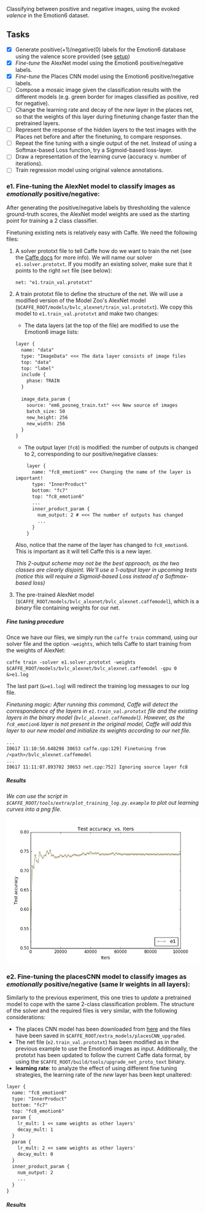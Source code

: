 

Classifying between positive and negative images, using the evoked *valence* in the Emotion6 dataset.  

## Tasks

- [x] Generate positive(+1)/negative(0) labels for the Emotion6 database using the valence score provided (see [setup]())
- [x] _Fine-tune_ the AlexNet model using the Emotion6 positive/negative labels.
- [x] _Fine-tune_ the Places CNN model using the Emotion6 positive/negative labels.
- [ ] Compose a mosaic image given the classification results with the different models (e.g. green border for images classified as positive, red for negative).
- [ ] Change the learning rate and decay of the _new_ layer in the places net, so that the weights of this layer during finetuning change faster than the pretrained layers.
- [ ] Represent the response of the hidden layers to the test images with the Places net before and after the finetuning, to compare responses.
- [ ] Repeat the fine tuning with a single output of the net. Instead of using a Softmax-based Loss function, try a Sigmoid-based loss-layer.
- [ ] Draw a representation of the learning curve (accuracy v. number of iterations).
- [ ] Train regression model using original valence annotations.
 
### e1. Fine-tuning the AlexNet model to classify images as _emotionally_ positive/negative:

After generating the positive/negative labels by thresholding the valence ground-truth scores, the AlexNet model weights are used as the starting point for training a 2 class classifier.

Finetuning existing nets is relatively easy with Caffe. We need the following files:

1. A solver prototxt file to tell Caffe how do we want to train the net (see the [Caffe docs](https://github.com/BVLC/caffe/wiki/Solver-Prototxt) for more info). We will name our solver `e1.solver.prototxt`. If you modify an existing solver, make sure that it points to the right `net` file (see below):
    ```
    net: "e1.train_val.prototxt"
    ```
2. A train prototxt file to define the structure of the net. We will use a modified version of the Model Zoo's AlexNet model (`$CAFFE_ROOT/models/bvlc_alexnet/train_val.prototxt`). We copy this model to `e1.train_val.prototxt` and make two changes:
    - The data layers (at the top of the file) are modified to use the Emotion6 image lists:
 
    ```
    layer {
      name: "data"
      type: "ImageData" <<< The data layer consists of image files
      top: "data"
      top: "label"
      include {
        phase: TRAIN
      }
      
      image_data_param {
        source: "em6_posneg_train.txt" <<< New source of images 
        batch_size: 50
        new_height: 256
        new_width: 256
      }
    }
    ```
    
    - The output layer (`fc8`) is modified: the number of outputs is changed to 2, corresponding to our positive/negative classes:
  
    ```
        layer {
          name: "fc8_emotion6" <<< Changing the name of the layer is important!
          type: "InnerProduct"
          bottom: "fc7"
          top: "fc8_emotion6"
          ...
          inner_product_param {
            num_output: 2 # <<< The number of outputs has changed
            ...
          }
        }
    ```

    Also, notice that the name of the layer has changed to `fc8_emotion6`. This is important as it will tell Caffe this is a new layer. 

    _This 2-output scheme may not be the best approach, as the two classes are clearly disjoint. We'll use a 1-output layer in upcoming tests (notice this will require a Sigmoid-based Loss instead of a Softmax-based loss)_ 
3. The pre-trained AlexNet model (`$CAFFE_ROOT/models/bvlc_alexnet/bvlc_alexnet.caffemodel`), which is a *binary* file containing weights for our net.

##### Fine tuning procedure

Once we have our files, we simply run the `caffe train` command, using our solver file and the option `-weights`, which tells Caffe to start training from the weights of AlexNet: 

    caffe train -solver e1.solver.prototxt -weights $CAFFE_ROOT/models/bvlc_alexnet/bvlc_alexnet.caffemodel -gpu 0 &>e1.log
    
The last part (`&>e1.log`) will redirect the training log messages to our log file.
 
_Finetuning magic: After running this command, Caffe will detect the correspondence of the layers in `e1.train_val.prototxt` file and the existing layers in the binary model (`bvlc_alexnet.caffemodel`). However, as the `fc8_emotion6` layer is not present in the original model, Caffe will add this layer to our new model and initialize its weights according to our net file._

    ...
    I0617 11:10:50.648298 30653 caffe.cpp:129] Finetuning from /<path>/bvlc_alexnet.caffemodel
    ... 
    I0617 11:11:07.893702 30653 net.cpp:752] Ignoring source layer fc8

    
##### Results

_We can use the script in `$CAFFE_ROOT/tools/extra/plot_training_log.py.example` to plot out learning curves into a png file._

![result](e1.png)


### e2. Fine-tuning the placesCNN model to classify images as _emotionally_ positive/negative (same lr weights in all layers):

Similarly to the previous experiment, this one tries to _update_ a pretrained model to cope with the same 2-class classification problem. The structure of the solver and the required files is very similar, with the following considerations: 

- The places CNN model has been downloaded from [here](http://places.csail.mit.edu/model/placesCNN_upgraded.tar.gz) and the files have been saved in `$CAFFE_ROOT/extra_models/placesCNN_upgraded`.
- The net file (`e2.train_val.prototxt`) has been modified as in the previous example to use the Emotion6 images as input. Additionally, the prototxt has been updated to follow the current Caffe data format, by using the `$CAFFE_ROOT/build/tools/upgrade_net_proto_text` binary.
- **learning rate**: to analyze the effect of using different fine tuning strategies, the learning rate of the _new_ layer has been kept unaltered: 

```
layer {
  name: "fc8_emotion6"
  type: "InnerProduct"
  bottom: "fc7"
  top: "fc8_emotion6"
  param {
    lr_mult: 1 << same weights as other layers'
    decay_mult: 1
  }
  param {
    lr_mult: 2 << same weights as other layers'
    decay_mult: 0
  }
  inner_product_param {
    num_output: 2
    ...
  }
}

```


##### Results




